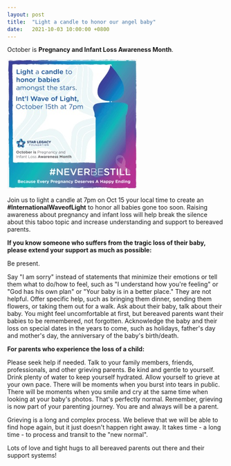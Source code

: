 ```yaml
---
layout: post
title:  "Light a candle to honor our angel baby"
date:   2021-10-03 10:00:00 +0800
---
```


October is **Pregnancy and Infant Loss Awareness Month**.

![Candle](/images/candle.jpeg)

Join us to light a candle at 7pm on Oct 15 your local time to create an **#InternationalWaveofLight** to honor all babies gone too soon. Raising awareness about pregnancy and infant loss will help break the silence about this taboo topic and increase understanding and support to bereaved parents.

**If you know someone who suffers from the tragic loss of their baby, please extend your support as much as possible:**

Be present.

Say "I am sorry" instead of statements that minimize their emotions or tell them what to do/how to feel, such as "I understand how you're feeling" or "God has his own plan" or "Your baby is in a better place." They are not helpful.
Offer specific help, such as bringing them dinner, sending them flowers, or taking them out for a walk.
Ask about their baby, talk about their baby. You might feel uncomfortable at first, but bereaved parents want their babies to be remembered, not forgotten.
Acknowledge the baby and their loss on special dates in the years to come, such as holidays, father's day and mother's day, the anniversary of the baby's birth/death.

**For parents who experience the loss of a child:**

Please seek help if needed. Talk to your family members, friends, professionals, and other grieving parents.
Be kind and gentle to yourself. Drink plenty of water to keep yourself hydrated.
Allow yourself to grieve at your own pace. There will be moments when you burst into tears in public. There will be moments when you smile and cry at the same time when looking at your baby's photos. That's perfectly normal.
Remember, grieving is now part of your parenting journey. You are and always will be a parent.

Grieving is a long and complex process. We believe that we will be able to find hope again, but it just doesn't happen right away. It takes time - a long time - to process and transit to the "new normal".

Lots of love and tight hugs to all bereaved parents out there and their support systems!  
